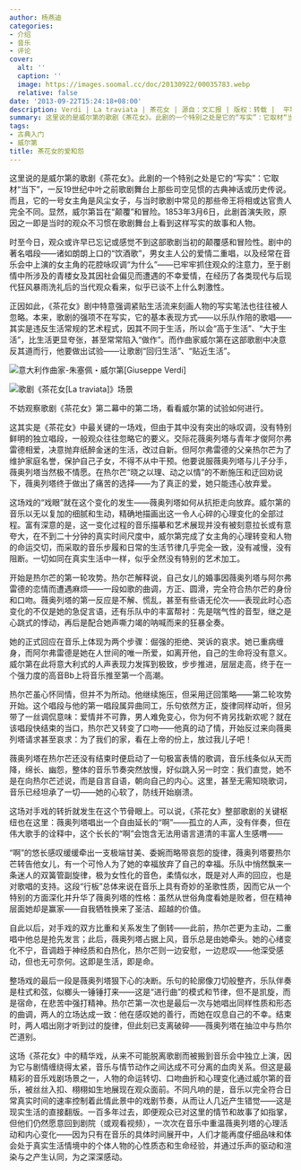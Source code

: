 ```yaml
---
author: 杨燕迪
categories:
- 介绍
- 音乐
- 评论
cover:
  alt: ''
  caption: ''
  image: https://images.soomal.cc/doc/20130922/00035783.webp
  relative: false
date: '2013-09-22T15:24:18+08:00'
description: Verdi | La traviata | 茶花女 | 源自：文汇报 | 版权：转载 |  平均/总评分：10.00/40
summary: 这里说的是威尔第的歌剧《茶花女》。此剧的一个特别之处是它的“写实”：它取材“当下”，一反19世纪中叶之前歌剧舞台上那些司空见惯的古典神话或历史传说。而且，它的一号女主角是风尘女子，与当时歌剧中常见的那些帝王将相或达官贵人完全不同。显然，威尔第旨在“颠覆”和冒险……
tags:
- 古典入门
- 威尔第
title: 茶花女的爱和怨
---
```


这里说的是威尔第的歌剧《茶花女》。此剧的一个特别之处是它的“写实”：它取材“当下”，一反19世纪中叶之前歌剧舞台上那些司空见惯的古典神话或历史传说。而且，它的一号女主角是风尘女子，与当时歌剧中常见的那些帝王将相或达官贵人完全不同。显然，威尔第旨在“颠覆”和冒险。1853年3月6日，此剧首演失败，原因之一即是当时的观众不习惯在歌剧舞台上看到这样写实的故事和人物。

时至今日，观众或许早已忘记或感觉不到这部歌剧当初的颠覆感和冒险性。剧中的著名唱段――诸如朗朗上口的“饮酒歌”，男女主人公的爱情二重唱，以及经常在音乐会中上演的女主角的花腔咏叹调“为什么”――已牢牢抓住观众的注意力，至于剧情中所涉及的青楼女及其因社会偏见而遭遇的不幸爱情，在经历了各类现代与后现代狂风暴雨洗礼后的当代观众看来，似乎已谈不上什么刺激性。

正因如此，《茶花女》剧中特意强调紧贴生活流来刻画人物的写实笔法也往往被人忽略。本来，歌剧的强项不在写实，它的基本表现方式――以乐队作陪的歌唱――其实是违反生活常规的艺术程式，因其不同于生活，所以会“高于生活”、“大于生活”，比生活更显夸张，甚至常常陷入“做作”。而作曲家威尔第在这部歌剧中决意反其道而行，他要做出试验――让歌剧“回归生活”、“贴近生活”。

![意大利作曲家-朱塞佩・威尔第[Giuseppe Verdi]](https://images.soomal.cc/doc/20130922/00035782.webp)




![歌剧《茶花女[La traviata]》场景](https://images.soomal.cc/doc/20130922/00035781.webp)





不妨观察歌剧《茶花女》第二幕中的第二场，看看威尔第的试验如何进行。

这其实是《茶花女》中最关键的一场戏，但由于其中没有突出的咏叹调，没有特别鲜明的独立唱段，一般观众往往忽略它的要义。交际花薇奥列塔与青年才俊阿尔弗雷德相爱，决意抛弃纸醉金迷的生活，改过自新。但阿尔弗雷德的父亲热尔芒为了维护家庭名誉，保护自己子女，不得不从中干预。他要说服薇奥列塔与儿子分手，薇奥列塔当然极不情愿。在热尔芒“晓之以理、动之以情”的不断施压和迂回劝说下，薇奥列塔终于做出了痛苦的选择――为了真正的爱，她只能违心放弃爱。

这场戏的“戏眼”就在这个变化的发生――薇奥列塔如何从抗拒走向放弃。威尔第的音乐以无以复加的细腻和生动，精确地描画出这一令人心碎的心理变化的全部过程。富有深意的是，这一变化过程的音乐描摹和艺术展现并没有被刻意拉长或有意夸大，在不到二十分钟的真实时间尺度中，威尔第完成了女主角的心理转变和人物的命运交切，而采取的音乐步履和日常的生活节律几乎完全一致，没有减慢，没有阻断。一切如同在真实生活中一样，似乎全然没有特别的艺术加工。

开始是热尔芒的第一轮攻势。热尔芒解释说，自己女儿的婚事因薇奥列塔与阿尔弗雷德的恋情而遭遇麻烦――一段如歌的曲调，方正、圆滑，完全符合热尔芒的身份和口吻。薇奥列塔的第一反应是不解、慌乱，甚至有些语无伦次――表现此时心态变化的不仅是她的急促言语，还有乐队中的丰富帮衬：先是喘气性的音型，继之是心跳式的悸动，再后是配合她声嘶力竭的呐喊而来的狂暴全奏。

她的正式回应在音乐上体现为两个步骤：倔强的拒绝、哭诉的哀求。她已重病缠身，而阿尔弗雷德是她在人世间的唯一所爱，如离开他，自己的生命将没有意义。威尔第在此将意大利式的人声表现力发挥到极致，步步推进，层层走高，终于在一个强力度的高音Bb上将音乐推至第一个高潮。

热尔芒虽心怀同情，但并不为所动。他继续施压，但采用迂回策略――第二轮攻势开始。这个唱段与他的第一唱段属异曲同工，乐句依然方正，旋律同样动听，但另带了一丝调侃意味：爱情并不可靠，男人难免变心，你为何不肯另找新欢呢？就在该唱段快结束的当口，热尔芒又转变了口吻――他真的动了情，开始反过来向薇奥列塔请求甚至哀求：为了我们的家，看在上帝的份上，放过我儿子吧！

薇奥列塔在热尔芒还没有结束时便启动了一句极富表情的歌调，音乐线条似从天而降，绵长、幽怨，整体的音乐节奏突然放慢，好似跳入另一时空：我们直觉，她不是在向热尔芒述说，而是自言自语，朝向自己的内心。这里，甚至无需知晓歌词，音乐已经坦承了一切――她的心软了，防线开始崩溃。

这场对手戏的转折就发生在这个节骨眼上。可以说，《茶花女》整部歌剧的关键枢纽也在这里：薇奥列塔唱出一个自由延长的“啊”――孤立的人声，没有伴奏，但在伟大歌手的诠释中，这个长长的“啊”会饱含无法用语言道清的丰富人生感喟――

“啊”的悠长感叹缓缓牵出一支极端甘美、委婉而略带哀怨的旋律，薇奥列塔要热尔芒转告他女儿，有一个可怜人为了她的幸福放弃了自己的幸福。乐队中悄然飘来一条迷人的双簧管副旋律，极为女性化的音色，柔情似水，既是对人声的回应，也是对歌唱的支持。这段“行板”总体来说在音乐上具有奇妙的圣歌性质，因而它从一个特别的方面深化并升华了薇奥列塔的性格：虽然从世俗角度看她是败者，但在精神层面她却是赢家――自我牺牲换来了圣洁、超越的价值。

自此以后，对手戏的双方比重和关系发生了倒转――此前，热尔芒更为主动，二重唱中他总是抢先发言；此后，薇奥列塔占据上风，音乐总是由她牵头。她的心绪变化不宁，音调趋于神经质和白热化，热尔芒则一边安慰，一边悲叹――他深受感动，但也无可奈何。这即是生活，即是命。

整场戏的最后一段是薇奥列塔狠下心的决断。乐句的轮廓像刀切般整齐，乐队伴奏是柱式和弦，似榔头一锤锤打来――这是“进行曲”的模式和节律，但不是凯旋，而是宿命，在悲苦中强打精神。热尔芒第一次也是最后一次与她唱出同样性质和形态的曲调，两人的立场达成一致：他在感叹她的善行，而她在叹息自己的不幸。结束时，两人唱出刚才听到过的旋律，但此刻已支离破碎――薇奥列塔在抽泣中与热尔芒道别。

这场《茶花女》中的精华戏，从来不可能脱离歌剧而被搬到音乐会中独立上演，因为它与剧情缠绕得太紧，音乐与情节动作之间达成不可分离的血肉关系。但这是最精彩的音乐戏剧场景之一，人物的命运转切、口吻曲折和心理变化通过威尔第的音乐，被丝丝入扣、栩栩如生地展现在观众面前。不同凡响的是，音乐以完全符合日常真实时间的速率控制着此情此景中的戏剧节奏，从而让人几近产生错觉――这是现实生活的直接翻版。一百多年过去，即便观众已对这里的情节和故事了如指掌，但他们仍然愿意回到剧院（或观看视频），一次次在音乐中重温薇奥列塔的心理活动和内心变化――因为只有在音乐的具体时间展开中，人们才能再度仔细品味和体会处于真实生活情境中的个体人物的心性质态和生命经验，并通过乐声的驱动和渲染与之产生认同，为之深深感动。